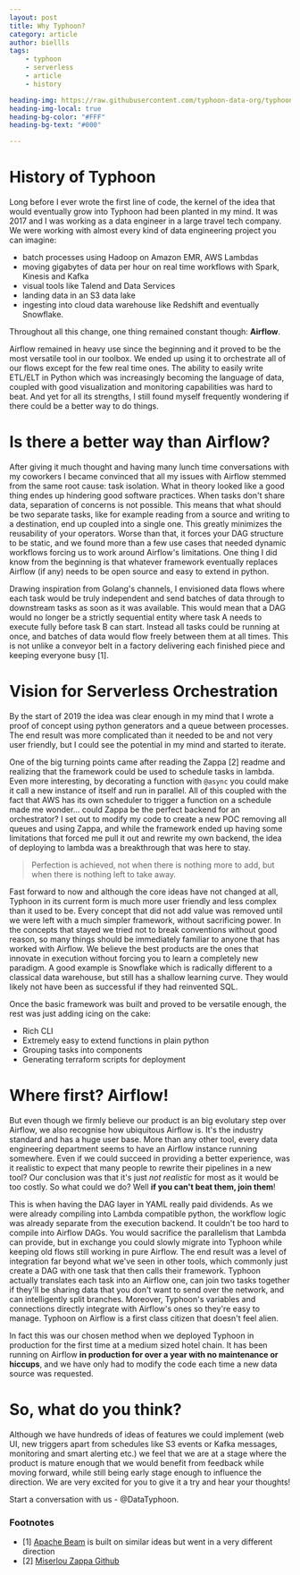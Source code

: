 ```yaml
---
layout: post
title: Why Typhoon?  
category: article
author: biellls
tags:
    - typhoon
    - serverless
    - article
    - history

heading-img: https://raw.githubusercontent.com/typhoon-data-org/typhoon-orchestrator/main/docs/img/readme_montage.gif
heading-img-local: true
heading-bg-color: "#FFF"
heading-bg-text: "#000"

---
```


# History of Typhoon 

Long before I ever wrote the first line of code, the kernel of the idea that would eventually grow into Typhoon had been planted in my mind. It was 2017 and I was working as a data engineer in a large travel tech company. We were working with almost every kind of data engineering project you can imagine:
- batch processes using Hadoop on Amazon EMR, AWS Lambdas
- moving gigabytes of data per hour on real time workflows with Spark, Kinesis and Kafka
- visual tools like Talend and Data Services
- landing data in an S3 data lake
- ingesting into cloud data warehouse like Redshift and eventually Snowflake. 

Throughout all this change, one thing remained constant though: **Airflow**.

Airflow remained in heavy use since the beginning and it proved to be the most versatile tool in our toolbox. We ended up using it to orchestrate all of our flows except for the few real time ones. The ability to easily write ETL/ELT in Python which was increasingly becoming the language of data, coupled with good visualization and monitoring capabilities was hard to beat. And yet for all its strengths, I still found myself frequently wondering if there could be a better way to do things.

# Is there a better way than Airflow? 

After giving it much thought and having many lunch time conversations with my coworkers I became convinced that all my issues with Airflow stemmed from the same root cause: task isolation. What in theory looked like a good thing endes up hindering good software practices. When tasks don't share data, separation of concerns is not possible. This means that what should be two separate tasks, like for example reading from a source and writing to a destination, end up coupled into a single one. This greatly minimizes the reusability of your operators. Worse than that, it forces your DAG structure to be static, and we found more than a few use cases that needed dynamic workflows forcing us to work around Airflow's limitations. One thing I did know from the beginning is that whatever framework eventually replaces Airflow (if any) needs to be open source and easy to extend in python.

Drawing inspiration from Golang's channels, I envisioned data flows where each task would be truly independent and send batches of data through to downstream tasks as soon as it was available. This would mean that a DAG would no longer be a strictly sequential entity where task A needs to execute fully before task B can start. Instead all tasks could be running at once, and batches of data would flow freely between them at all times. This is not unlike a conveyor belt in a factory delivering each finished piece and keeping everyone busy [1].

# Vision for Serverless Orchestration

By the start of 2019 the idea was clear enough in my mind that I wrote a proof of concept using python generators and a queue between processes. The end result was more complicated than it needed to be and not very user friendly, but I could see the potential in my mind and started to iterate.

One of the big turning points came after reading the Zappa [2] readme and realizing that the framework could be used to schedule tasks in lambda.  Even more interesting, by decorating a function with `@async` you could make it call a new instance of itself and run in parallel. All of this coupled with the fact that AWS has its own scheduler to trigger a function on a schedule made me wonder... could Zappa be the perfect backend for an orchestrator? I set out to modify my code to create a new POC removing all queues and using Zappa, and while the framework ended up having some limitations that forced me pull it out and rewrite my own backend, the idea of deploying to lambda was a breakthrough that was here to stay.

<blockquote>
Perfection is achieved, not when there is nothing more to add, but when there is nothing left to take away.
</blockquote>

Fast forward to now and although the core ideas have not changed at all, Typhoon in its current form is much more user friendly and less complex than it used to be. Every concept that did not add value was removed until we were left with a much simpler framework, without sacrificing power. In the concepts that stayed we tried not to break conventions without good reason, so many things should be immediately familiar to anyone that has worked with Airflow. We believe the best products are the ones that innovate in execution without forcing you to learn a completely new paradigm. A good example is Snowflake which is radically different to a classical data warehouse, but still has a shallow learning curve. They would likely not have been as successful if they had reinvented SQL.

Once the basic framework was built and proved to be versatile enough, the rest was just adding icing on the cake:

- Rich CLI
- Extremely easy to extend functions in plain python
- Grouping tasks into components
- Generating terraform scripts for deployment

# Where first? Airflow! 

But even though we firmly believe our product is an big evolutary step over Airflow, we also recognise how ubiquitous Airflow is. It's the industry standard and has a huge user base. More than any other tool, every data engineering department seems to have an Airflow instance running somewhere. Even if we could succeed in providing a better experience, was it realistic to expect that many people to rewrite their pipelines in a new tool? Our conclusion was that it's just *not realistic* for most as it would be too costly. So what could we do? Well **if you can't beat them, join them**!

This is when having the DAG layer in YAML really paid dividends. As we were already compiling into Lambda compatible python, the workflow logic was already separate from the execution backend. It couldn't be too hard to compile into Airflow DAGs. You would sacrifice the parallelism that Lambda can provide, but in exchange you could slowly migrate into Typhoon while keeping old flows still working in pure Airflow. The end result was a level of integration far beyond what we've seen in other tools, which commonly just create a DAG with one task that then calls their framework. Typhoon actually translates each task into an Airflow one, can join two tasks together if they'll be sharing data that you don't want to send over the network, and can intelligently split branches. Moreover, Typhoon's variables and connections directly integrate with Airflow's ones so they're easy to manage. Typhoon on Airflow is a first class citizen that doesn't feel alien.

In fact this was our chosen method when we deployed Typhoon in production for the first time at a medium sized hotel chain. It has been running on Airflow **in production for over a year with no maintenance or hiccups**, and we have only had to modify the code each time a new data source was requested.

# So, what do you think?

Although we have hundreds of ideas of features we could implement (web UI, new triggers apart from schedules like S3 events or Kafka messages, monitoring and smart alerting etc.) we feel that we are at a stage where the product is mature enough that we would benefit from feedback while moving forward, while still being early stage enough to influence the direction. We are very excited for you to give it a try and hear your thoughts! 

Start a conversation with us -  @DataTyphoon.


### Footnotes

- [1] [Apache Beam](https://beam.apache.org/) is built on similar ideas but went in a very different direction
- [2] [Miserlou Zappa Github](https://github.com/Miserlou/Zappa)